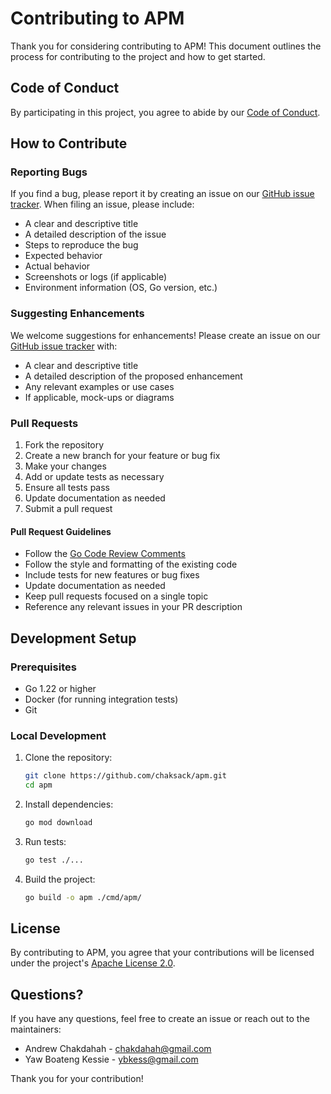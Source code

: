 # Contributing to APM

Thank you for considering contributing to APM! This document outlines the process for contributing to the project and how to get started.

## Code of Conduct

By participating in this project, you agree to abide by our [Code of Conduct](CODE_OF_CONDUCT.md).

## How to Contribute

### Reporting Bugs

If you find a bug, please report it by creating an issue on our [GitHub issue tracker](https://github.com/chaksack/apm/issues). When filing an issue, please include:

- A clear and descriptive title
- A detailed description of the issue
- Steps to reproduce the bug
- Expected behavior
- Actual behavior
- Screenshots or logs (if applicable)
- Environment information (OS, Go version, etc.)

### Suggesting Enhancements

We welcome suggestions for enhancements! Please create an issue on our [GitHub issue tracker](https://github.com/chaksack/apm/issues) with:

- A clear and descriptive title
- A detailed description of the proposed enhancement
- Any relevant examples or use cases
- If applicable, mock-ups or diagrams

### Pull Requests

1. Fork the repository
2. Create a new branch for your feature or bug fix
3. Make your changes
4. Add or update tests as necessary
5. Ensure all tests pass
6. Update documentation as needed
7. Submit a pull request

#### Pull Request Guidelines

- Follow the [Go Code Review Comments](https://github.com/golang/go/wiki/CodeReviewComments)
- Follow the style and formatting of the existing code
- Include tests for new features or bug fixes
- Update documentation as needed
- Keep pull requests focused on a single topic
- Reference any relevant issues in your PR description

## Development Setup

### Prerequisites

- Go 1.22 or higher
- Docker (for running integration tests)
- Git

### Local Development

1. Clone the repository:
   ```bash
   git clone https://github.com/chaksack/apm.git
   cd apm
   ```

2. Install dependencies:
   ```bash
   go mod download
   ```

3. Run tests:
   ```bash
   go test ./...
   ```

4. Build the project:
   ```bash
   go build -o apm ./cmd/apm/
   ```

## License

By contributing to APM, you agree that your contributions will be licensed under the project's [Apache License 2.0](LICENSE).

## Questions?

If you have any questions, feel free to create an issue or reach out to the maintainers:

- Andrew Chakdahah - [chakdahah@gmail.com](mailto:chakdahah@gmail.com)
- Yaw Boateng Kessie - [ybkess@gmail.com](mailto:ybkess@gmail.com)

Thank you for your contribution!